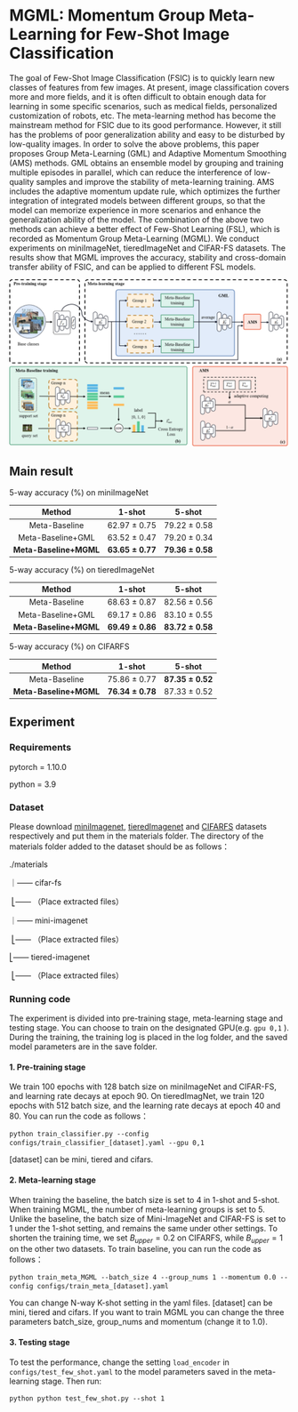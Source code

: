 # MGML: Momentum Group Meta-Learning for Few-Shot Image Classification

The goal of Few-Shot Image Classification (FSIC) is to quickly learn new classes of features from few images. At present, image classification covers more and more fields, and it is often difficult to obtain enough data for learning in some specific scenarios, such as medical fields, personalized customization of robots, etc. The meta-learning method has become the mainstream method for FSIC due to its good performance. However, it still has the problems of poor generalization ability and easy to be disturbed by low-quality images. In order to solve the above problems, this paper proposes Group Meta-Learning (GML) and Adaptive Momentum Smoothing (AMS) methods. GML obtains an ensemble model by grouping and training multiple episodes in parallel, which can reduce the interference of low-quality samples and improve the stability of meta-learning training. AMS includes the adaptive momentum update rule, which optimizes the further integration of integrated models between different groups, so that the model can memorize experience in more scenarios and enhance the generalization ability of the model. The combination of the above two methods can achieve a better effect of Few-Shot Learning (FSL), which is recorded as Momentum Group Meta-Learning (MGML). We conduct experiments on miniImageNet, tieredImageNet and CIFAR-FS datasets. The results show that MGML improves the accuracy, stability and cross-domain transfer ability of FSIC, and can be applied to different FSL models.

![main_pic_2](./main_pic_2.png)



## Main result

5-way accuracy (%) on miniImageNet

|         Method         |        1-shot        |        5-shot        |
| :--------------------: | :------------------: | :------------------: |
|     Meta-Baseline      |  62.97  $\pm$ 0.75   |   79.22 $\pm$ 0.58   |
|   Meta-Baseline+GML    |   63.52 $\pm$ 0.47   |   79.20 $\pm$ 0.34   |
| **Meta-Baseline+MGML** | **63.65 $\pm$ 0.77** | **79.36 $\pm$ 0.58** |

5-way accuracy (%) on tieredImageNet

|         Method         |        1-shot        |        5-shot        |
| :--------------------: | :------------------: | :------------------: |
|     Meta-Baseline      |  68.63  $\pm$ 0.87   |   82.56 $\pm$ 0.56   |
|   Meta-Baseline+GML    |   69.17 $\pm$ 0.86   |   83.10 $\pm$ 0.55   |
| **Meta-Baseline+MGML** | **69.49 $\pm$ 0.86** | **83.72 $\pm$ 0.58** |

5-way accuracy (%) on CIFARFS

|         Method         |         1-shot         |         5-shot         |
| :--------------------: | :--------------------: | :--------------------: |
|     Meta-Baseline      |   75.86 ${\pm}$ 0.77   | **87.35 ${\pm}$ 0.52** |
| **Meta-Baseline+MGML** | **76.34 ${\pm}$ 0.78** |   87.33 ${\pm}$ 0.52   |

## Experiment

### Requirements

 pytorch = 1.10.0

python = 3.9

### Dataset

Please download [miniImagenet](https://drive.google.com/file/d/1fJAK5WZTjerW7EWHHQAR9pRJVNg1T1Y7/view),   [tieredImagenet](https://drive.google.com/file/d/1nVGCTd9ttULRXFezh4xILQ9lUkg0WZCG/view) and [CIFARFS](https://drive.google.com/file/d/1GjGMI0q3bgcpcB_CjI40fX54WgLPuTpS/view) datasets respectively and put them in the materials folder. The directory of the materials folder added to the dataset should be as follows：

./materials

｜—— cifar-fs

​   		⎣—— （Place extracted files）

｜—— mini-imagenet

​	   	⎣—— （Place extracted files）

⎣—— tiered-imagenet

​     ⎣—— （Place extracted files）

### Running code

The experiment is divided into pre-training stage, meta-learning stage and testing stage. You can choose to train on the designated GPU(e.g. `gpu 0,1` ).  During the training, the training log is placed in the log folder, and the saved model parameters are in the save folder.

#### 1. Pre-training stage

We train 100 epochs with 128 batch size on miniImageNet and CIFAR-FS, and learning rate decays at epoch 90. On tieredImagNet, we train 120 epochs with 512 batch size, and the learning rate decays at epoch 40 and 80. You can run the code as follows：

```shell
python train_classifier.py --config configs/train_classifier_[dataset].yaml --gpu 0,1
```

[dataset] can be mini, tiered and cifars.

#### 2. Meta-learning stage

When training the baseline, the batch size is set to 4 in 1-shot and 5-shot. When training MGML, the number of meta-learning groups is set to 5. Unlike the baseline, the batch size of Mini-ImageNet and CIFAR-FS is set to 1 under the 1-shot setting, and remains the same under other settings. To shorten the training time, we set $B_{upper}= 0.2$ on CIFARFS, while $B_{upper}= 1$ on the other two datasets. To train baseline, you can run the code as follows：

```shell
python train_meta_MGML --batch_size 4 --group_nums 1 --momentum 0.0 --config configs/train_meta_[dataset].yaml
```

You can change N-way K-shot setting in the yaml files. [dataset] can be mini, tiered and cifars. If you want to train MGML you can change the three parameters batch_size, group_nums and momentum (change it to 1.0). 

#### 3. Testing stage

To test the performance, change the setting `load_encoder` in `configs/test_few_shot.yaml`  to the model parameters saved in the meta-learning stage. Then run: 

```shell
python python test_few_shot.py --shot 1
```

